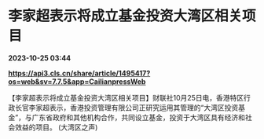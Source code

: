 # 李家超表示将成立基金投资大湾区相关项目

**2023-10-25 03:44**

**https://api3.cls.cn/share/article/1495417?os=web&sv=7.7.5&app=CailianpressWeb**

【李家超表示将成立基金投资大湾区相关项目】财联社10月25日电，香港特区行政长官李家超表示，香港投资管理有限公司正研究运用其管理的“大湾区投资基金”，与广东省政府和其他机构合作，共同设立基金，投资于大湾区具有经济和社会效益的项目。 (大湾区之声)